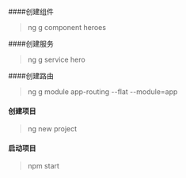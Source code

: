 ####创建组件

>ng g component heroes

####创建服务
>ng g service hero

####创建路由
>ng g module app-routing --flat --module=app

#### 创建项目

> ng new project

#### 启动项目

> npm start





